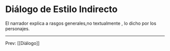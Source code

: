 # Diálogo de Estilo Indirecto
El narrador explica a rasgos generales,no textualmente , lo dicho por los personajes.

---
Prev: [[Diálogo]]